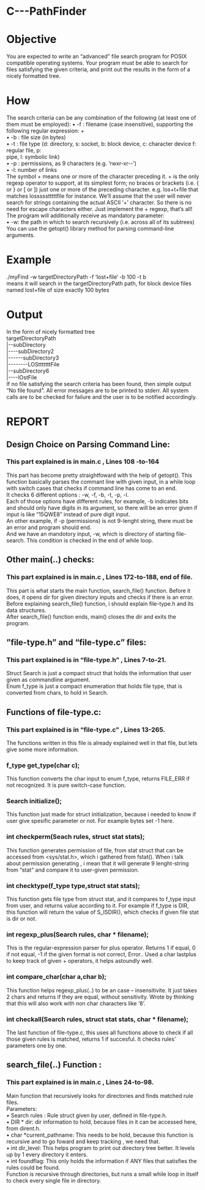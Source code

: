 # C---PathFinder

# Objective
You are expected to write an “advanced” file search program for POSIX compatible operating
systems. Your program must be able to search for files satisfying the given criteria, and print out the
results in the form of a nicely formatted tree.
# How
The search criteria can be any combination of the following (at least one of them must be
employed):
• -f : filename (case insensitive), supporting the following regular expression: +<br />
• -b : file size (in bytes)<br />
• -t : file type (d: directory, s: socket, b: block device, c: character device f: regular file, p:<br />
pipe, l: symbolic link)<br />
• -p : permissions, as 9 characters (e.g. ‘rwxr-xr--’)<br />
• -l: number of links<br />
The symbol + means one or more of the character preceding it. + is the only regexp operator to support, at its
simplest form; no braces or brackets (i.e. { or } or [ or ]) just one or more of the preceding
character.
e.g. los+t+file that matches lossssstttttfile for instance. We’ll assume that the user will never
search for strings containing the actual ASCII ‘+’ character. So there is no need for escape
characters either. Just implement the + regexp, that’s all!<br />
The program will additionally receive as mandatory parameter:<br />
• -w: the path in which to search recursively (i.e. across all of its subtrees)<br />
You can use the getopt() library method for parsing command-line arguments.
# Example
./myFind -w targetDirectoryPath -f ‘lost+file‘ -b 100 -t b<br />
means it will search in the targetDirectoryPath path, for block device files named lost+file of
size exactly 100 bytes
# Output
In the form of nicely formatted tree<br />
targetDirectoryPath<br />
|--subDirectory<br />
|----subDirectory2<br />
|------subDirectory3<br />
|--------LOStttttttFile<br />
|--subDirectory6<br />
|----lOstFile<br />
If no file satisfying the search criteria has been found, then simple output “No file found”. All error
messages are to be printed to stderr. All system calls are to be checked for failure and the user is to
be notified accordingly.

# REPORT

## Design Choice on Parsing Command Line:
### This part explained is in main.c , Lines 108 -to-164
This part has become pretty straightfoward with the help of getopt(). This function basically
parses the commant line with given input, in a while loop with switch cases that checks if
command line has come to an end.<br />
It checks 6 different options : -w, -f, -b, -t, -p, -l. <br />
Each of those options have different rules, for example, -b indicates bits and should only
have digits in its argument, so there will be an error given if input is like “15QWE8” instead
of pure digit input.<br />
An other example, if -p (permissions) is not 9-lenght string, there must be an error and
program should end.<br />
And we have an mandotory input, -w, which is directory of starting file-search. This
condition is checked in the end of while loop.<br />
## Other main(..) checks:
### This part explained is in main.c , Lines 172-to-188, end of file.
This part is what starts the main function, search_file() function. Before it does, it opens dir
for given directory inputs and checks if there is an error. Before explaining search_file()
function, i should explain file-type.h and its data structures.<br />
After search_file() function ends, main() closes the dir and exits the program.<br />
## ”file-type.h” and “file-type.c” files:
### This part explained is in “file-type.h” , Lines 7-to-21.
Struct Search is just a compact struct that holds the information that user given as
commandline argument.<br />
Enum f_type is just a compact enumeration that holds file type, that is converted from
chars, to hold in Search.<br />
## Functions of file-type.c:
### This part explained is in “file-type.c” , Lines 13-265.
The functions written in this file is already explained well in that file, but lets give some more
information.<br />
### f_type get_type(char c);
This function converts the char input to enum f_type, returns FILE_ERR if not recognized.
It is pure switch-case function.
### Search initialize();
This function just made for struct
initialization, because i needed to know if
user give spesific parameter or not. For
example bytes set -1 here.
### int checkperm(Seach rules, struct stat stats);
This function generates permission of file, from stat struct that can be accessed from
<sys/stat.h>, which i gathered from fstat(). When i talk about permission generating , i mean
that it will generate 9 lenght-string from “stat” and compare it to user-given permission.
### int checktype(f_type type,struct stat stats);
This function gets file type from
struct stat, and it compares to
f_type input from user, and
returns value according to it. For
example if f_type is DIR, this
function will return the value of
S_ISDIR(), which checks if given file stat is dir or not.
### int regexp_plus(Search rules, char * filename);
This is the regular-expression parser for plus operator. Returns 1 if equal, 0 if not equal, -1 if
the given format is not correct, Error.. Used a char lastplus to keep track of given +
operators, it helps astoundly well.
### int compare_char(char a,char b);
This function helps regexp_plus(..) to be an case – insensitivite. It just takes 2 chars and
returns if they are equal, without sensitivity. Wrote by thinking that this will also work with
non char characters like ‘8’.
### int checkall(Search rules, struct stat stats, char * filename);
The last function of file-type.c, this uses all functions above to check if all those given rules is
matched, returns 1 if succesful. It checks rules’ parameters one by one.
## search_file(..) Function :
### This part explained is in main.c , Lines 24-to-98.
Main function that recursively looks for directories and finds matched rule files. <br />
Parameters:<br />
• Search rules : Rule struct given by user, defined in file-type.h.<br />
• DIR * dir: dir information to hold, because files in it can be accessed here, from
dirent.h.<br />
• char *current_pathname: This needs to be hold, because this function is recursive
and to go foward and keep tracking , we need that.<br />
• int dir_level: This helps program to print out directory tree better. It levels up by 1
every directory it enters.<br />
• int foundflag: This only holds the information if ANY files that satisfies the rules could
be found.<br />
Function is recursive through directories, but runs a small while loop in itself to check every
single file in directory.


